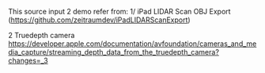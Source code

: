 This source input 2 demo refer from:
1/ iPad LIDAR Scan OBJ Export (https://github.com/zeitraumdev/iPadLIDARScanExport)

2 Truedepth camera https://developer.apple.com/documentation/avfoundation/cameras_and_media_capture/streaming_depth_data_from_the_truedepth_camera?changes=_3
